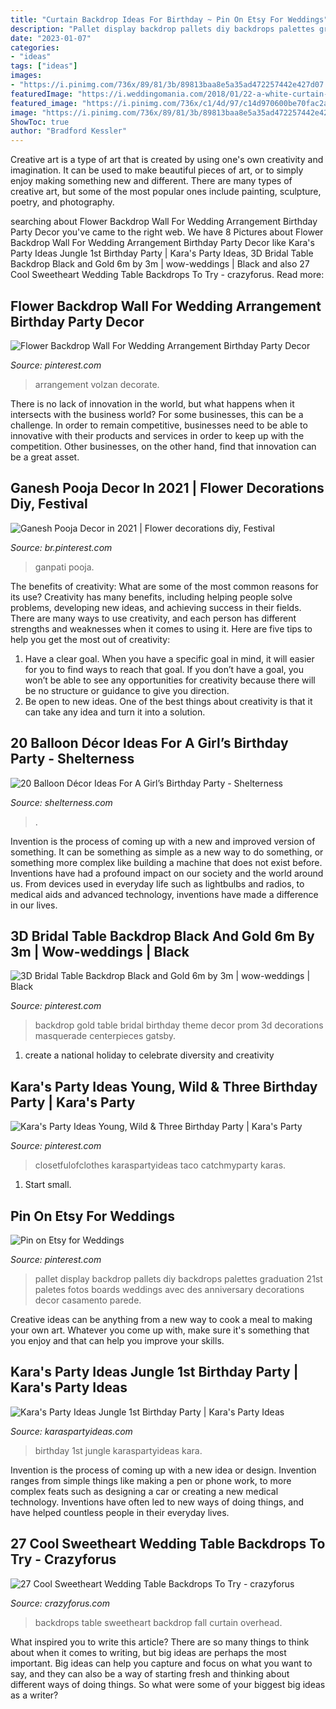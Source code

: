 ```yaml
---
title: "Curtain Backdrop Ideas For Birthday ~ Pin On Etsy For Weddings"
description: "Pallet display backdrop pallets diy backdrops palettes graduation 21st paletes fotos boards weddings avec des anniversary decorations decor casamento parede"
date: "2023-01-07"
categories:
- "ideas"
tags: ["ideas"]
images:
- "https://i.pinimg.com/736x/89/81/3b/89813baa8e5a35ad472257442e427d07.jpg"
featuredImage: "https://i.weddingomania.com/2018/01/22-a-white-curtain-backdrop-overhead-blooms-and-bulbs-for-a-fall-wedding.jpg"
featured_image: "https://i.pinimg.com/736x/c1/4d/97/c14d970600be70fac2a98a44321fe479.jpg"
image: "https://i.pinimg.com/736x/89/81/3b/89813baa8e5a35ad472257442e427d07.jpg"
ShowToc: true
author: "Bradford Kessler"
---
```



Creative art is a type of art that is created by using one's own creativity and imagination. It can be used to make beautiful pieces of art, or to simply enjoy making something new and different. There are many types of creative art, but some of the most popular ones include painting, sculpture, poetry, and photography.

	

		
searching about Flower Backdrop Wall For Wedding Arrangement Birthday Party Decor you've came to the right web. We have 8 Pictures about Flower Backdrop Wall For Wedding Arrangement Birthday Party Decor like Kara&#039;s Party Ideas Jungle 1st Birthday Party | Kara&#039;s Party Ideas, 3D Bridal Table Backdrop Black and Gold 6m by 3m | wow-weddings | Black and also 27 Cool Sweetheart Wedding Table Backdrops To Try - crazyforus. Read more:
		
    
## Flower Backdrop Wall For Wedding Arrangement Birthday Party Decor

<img loading=lazy src="https://i.pinimg.com/736x/51/15/9e/51159e983e91c26905fa3753cef888aa.jpg" onerror="this.onerror=null;this.src='https://tse4.mm.bing.net/th?id=OIP.HUq3EesklAk7QPjRce3kbwHaJ3&amp;pid=15.1';" alt="Flower Backdrop Wall For Wedding Arrangement Birthday Party Decor">

_Source: pinterest.com_

>arrangement volzan decorate. 

	

There is no lack of innovation in the world, but what happens when it intersects with the business world? For some businesses, this can be a challenge. In order to remain competitive, businesses need to be able to innovative with their products and services in order to keep up with the competition. Other businesses, on the other hand, find that innovation can be a great asset.

    
## Ganesh Pooja Decor In 2021 | Flower Decorations Diy, Festival

<img loading=lazy src="https://i.pinimg.com/736x/d7/95/da/d795daa1e6890f8c5c9928d0bd4132c3.jpg" onerror="this.onerror=null;this.src='https://tse3.mm.bing.net/th?id=OIP.eWc2AmppFEs8H7MDwPLhCwHaJ4&amp;pid=15.1';" alt="Ganesh Pooja Decor in 2021 | Flower decorations diy, Festival">

_Source: br.pinterest.com_

>ganpati pooja. 

	

The benefits of creativity: What are some of the most common reasons for its use?
Creativity has many benefits, including helping people solve problems, developing new ideas, and achieving success in their fields. There are many ways to use creativity, and each person has different strengths and weaknesses when it comes to using it. Here are five tips to help you get the most out of creativity: 
1. Have a clear goal. When you have a specific goal in mind, it will easier for you to find ways to reach that goal. If you don’t have a goal, you won’t be able to see any opportunities for creativity because there will be no structure or guidance to give you direction. 
2. Be open to new ideas. One of the best things about creativity is that it can take any idea and turn it into a solution.

    
## 20 Balloon Décor Ideas For A Girl’s Birthday Party - Shelterness

<img loading=lazy src="https://i.shelterness.com/2017/03/17-oversized-pink-balloons-for-decorating-a-dessert-table.jpg" onerror="this.onerror=null;this.src='https://tse2.mm.bing.net/th?id=OIP.BRPvCWXyjO_-y--X9ApYSgHaLH&amp;pid=15.1';" alt="20 Balloon Décor Ideas For A Girl’s Birthday Party - Shelterness">

_Source: shelterness.com_

>. 

	

Invention is the process of coming up with a new and improved version of something. It can be something as simple as a new way to do something, or something more complex like building a machine that does not exist before. Inventions have had a profound impact on our society and the world around us. From devices used in everyday life such as lightbulbs and radios, to medical aids and advanced technology, inventions have made a difference in our lives.

    
## 3D Bridal Table Backdrop Black And Gold 6m By 3m | Wow-weddings | Black

<img loading=lazy src="https://i.pinimg.com/736x/00/68/2d/00682da5e3d86f6cf4d134b1988c55c4.jpg" onerror="this.onerror=null;this.src='https://tse3.mm.bing.net/th?id=OIP.hy0PRSWXNItP-Q67nlo4ngHaJ3&amp;pid=15.1';" alt="3D Bridal Table Backdrop Black and Gold 6m by 3m | wow-weddings | Black">

_Source: pinterest.com_

>backdrop gold table bridal birthday theme decor prom 3d decorations masquerade centerpieces gatsby. 

	

1. create a national holiday to celebrate diversity and creativity

    
## Kara&#039;s Party Ideas Young, Wild &amp; Three Birthday Party | Kara&#039;s Party

<img loading=lazy src="https://i.pinimg.com/736x/89/81/3b/89813baa8e5a35ad472257442e427d07.jpg" onerror="this.onerror=null;this.src='https://tse3.mm.bing.net/th?id=OIP.sAN5GrGfcSfmXHeY8IJarQHaLH&amp;pid=15.1';" alt="Kara&#039;s Party Ideas Young, Wild &amp; Three Birthday Party | Kara&#039;s Party">

_Source: pinterest.com_

>closetfulofclothes karaspartyideas taco catchmyparty karas. 

	

1. Start small.

    
## Pin On Etsy For Weddings

<img loading=lazy src="https://i.pinimg.com/736x/c1/4d/97/c14d970600be70fac2a98a44321fe479.jpg" onerror="this.onerror=null;this.src='https://tse4.mm.bing.net/th?id=OIP.sYT4WednT0Dm8nt7-oMTagHaLH&amp;pid=15.1';" alt="Pin on Etsy for Weddings">

_Source: pinterest.com_

>pallet display backdrop pallets diy backdrops palettes graduation 21st paletes fotos boards weddings avec des anniversary decorations decor casamento parede. 

	

Creative ideas can be anything from a new way to cook a meal to making your own art. Whatever you come up with, make sure it's something that you enjoy and that can help you improve your skills.

    
## Kara&#039;s Party Ideas Jungle 1st Birthday Party | Kara&#039;s Party Ideas

<img loading=lazy src="https://karaspartyideas.com/wp-content/uploads/2017/11/Jungle-1st-Birthday-Party-via-Karas-Party-Ideas-KarasPartyIdeas.com40.jpeg" onerror="this.onerror=null;this.src='https://tse3.mm.bing.net/th?id=OIP.AShsygqWkwaCkbVIvQ2xzQHaLH&amp;pid=15.1';" alt="Kara&#039;s Party Ideas Jungle 1st Birthday Party | Kara&#039;s Party Ideas">

_Source: karaspartyideas.com_

>birthday 1st jungle karaspartyideas kara. 

	

Invention is the process of coming up with a new idea or design. Invention ranges from simple things like making a pen or phone work, to more complex feats such as designing a car or creating a new medical technology. Inventions have often led to new ways of doing things, and have helped countless people in their everyday lives.

    
## 27 Cool Sweetheart Wedding Table Backdrops To Try - Crazyforus

<img loading=lazy src="https://i.weddingomania.com/2018/01/22-a-white-curtain-backdrop-overhead-blooms-and-bulbs-for-a-fall-wedding.jpg" onerror="this.onerror=null;this.src='https://tse4.mm.bing.net/th?id=OIP.OMJuUPNn2u-MCLjE6VoPOQHaKc&amp;pid=15.1';" alt="27 Cool Sweetheart Wedding Table Backdrops To Try - crazyforus">

_Source: crazyforus.com_

>backdrops table sweetheart backdrop fall curtain overhead. 

	

What inspired you to write this article?
There are so many things to think about when it comes to writing, but big ideas are perhaps the most important. Big ideas can help you capture and focus on what you want to say, and they can also be a way of starting fresh and thinking about different ways of doing things. So what were some of your biggest big ideas as a writer?

